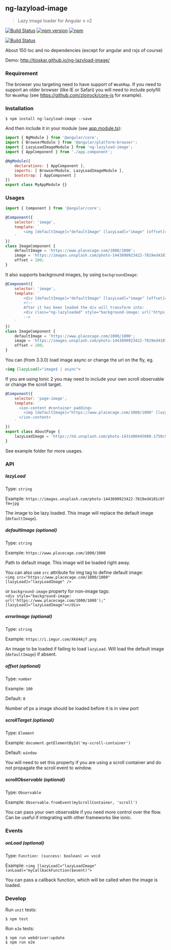 ## ng-lazyload-image

> Lazy image loader for Angular ≥ v2

[![Build Status](https://travis-ci.org/tjoskar/ng-lazyload-image.svg?branch=master)](https://travis-ci.org/tjoskar/ng-lazyload-image) [![npm version](https://badge.fury.io/js/ng-lazyload-image.svg)](https://badge.fury.io/js/ng-lazyload-image)
[![npm](https://img.shields.io/npm/l/ng-lazyload-image.svg?maxAge=2592000)]()

[![Build Status](https://saucelabs.com/browser-matrix/tjoskar.svg)](https://saucelabs.com/beta/builds/c7a7d7683d6843f79ae4118f737769c5)

About 150 loc and no dependencies (except for angular and rxjs of course)

Demo: http://tjoskar.github.io/ng-lazyload-image/

### Requirement
The browser you targeting need to have support of `WeakMap`. If you need to support an older browser (like IE or Safari) you will need to include polyfill for `WeakMap` (see https://github.com/zloirock/core-js for example).

### Installation
```
$ npm install ng-lazyload-image --save
```

And then include it in your module (see [app.module.ts](https://github.com/tjoskar/ng-lazyload-image/blob/master/example/app.module.ts)):
```javascript
import { NgModule } from '@angular/core';
import { BrowserModule } from '@angular/platform-browser';
import { LazyLoadImageModule } from 'ng-lazyload-image';
import { AppComponent } from './app.component';

@NgModule({
    declarations: [ AppComponent ],
    imports: [ BrowserModule, LazyLoadImageModule ],
    bootstrap: [ AppComponent ]
})
export class MyAppModule {}
```

### Usages

```javascript
import { Component } from '@angular/core';

@Component({
    selector: 'image',
    template: `
        <img [defaultImage]="defaultImage" [lazyLoad]="image" [offset]="offset">
    `
})
class ImageComponent {
    defaultImage = 'https://www.placecage.com/1000/1000';
    image = 'https://images.unsplash.com/photo-1443890923422-7819ed4101c0?fm=jpg';
    offset = 100;
}
```

It also supports background images, by using `backgroundImage`:

```javascript
@Component({
    selector: 'image',
    template: `
        <div [defaultImage]="defaultImage" [lazyLoad]="image" [offset]="offset"></div>
        <!--
        After it has been loaded the div will transform into:
        <div class="ng-lazyloaded" style="background-image: url('https://images.unsplash.com/photo-1443890923422-7819ed4101c0?fm=jpg');"></div>
        -->
    `
})
class ImageComponent {
    defaultImage = 'https://www.placecage.com/1000/1000';
    image = 'https://images.unsplash.com/photo-1443890923422-7819ed4101c0?fm=jpg';
    offset = 100;
}
```

You can (from 3.3.0) load image async or change the url on the fly, eg.
```html
<img [lazyLoad]="image$ | async">
```

If you are using Ionic 2 you may need to include your own scroll observable or change the scroll target.

```javascript
@Component({
    selector: 'page-image',
    template: `
      <ion-content #container padding>
        <img [defaultImage]="https://www.placecage.com/1000/1000" [lazyLoad]="lazyLoadImage" [scrollObservable]="container.ionScroll" />
      </ion-content>
    `
})
export class AboutPage {
    lazyLoadImage = 'https://hd.unsplash.com/photo-1431400445088-1750c997c6b5';
}
```

See example folder for more usages.

### API

##### lazyLoad

Type: `string`

Example: `https://images.unsplash.com/photo-1443890923422-7819ed4101c0?fm=jpg`

The image to be lazy loaded. This image will replace the default image (`defaultImage`).

##### defaultImage (optional)

Type: `string`

Example: `https://www.placecage.com/1000/1000`

Path to default image. This image will be loaded right away.

You can also use `src` attribute for img tag to define default image:  
`<img src="https://www.placecage.com/1000/1000" [lazyLoad]="lazyLoadImage" />`

or `background-image` property for non-image tags:  
`<div style="background-image: url('https://www.placecage.com/1000/1000');" [lazyLoad]="lazyLoadImage"></div>`


##### errorImage (optional)

Type: `string`

Example: `https://i.imgur.com/XkU4Ajf.png`

An image to be loaded if failing to load `lazyLoad`. Will load the default image (`defaultImage`) if absent.

##### offset (optional)

Type: `number`

Example: `100`

Default: `0`

Number of px a image should be loaded before it is in view port

##### scrollTarget (optional)

Type: `Element`

Example: `document.getElementById('my-scroll-container')`

Default: `window`

You will need to set this property if you are using a scroll container and do not propagate the scroll event to window.

##### scrollObservable (optional)

Type: `Observable`

Example: `Observable.fromEvent(myScrollContainer, 'scroll')`

You can pass your own observable if you need more control over the flow. Can be useful if integrating with other frameworks like ionic.

### Events

##### onLoad (optional)

Type: `Function: (success: boolean) => void`

Example: `<img [lazyLoad]="lazyLoadImage" (onLoad)="myCallbackFunction($event)">`

You can pass a callback function, which will be called when the image is loaded.

### Develop
Run `unit` tests:
```
$ npm test
```

Run `e2e` tests:
```
$ npm run webdriver:update
$ npm run e2e
```
